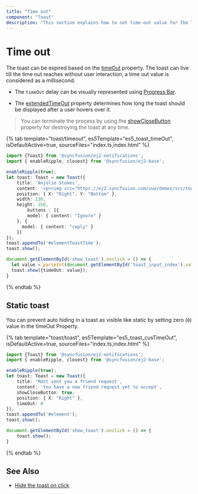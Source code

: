 ```yaml
---
title: "Time out"
component: "Toast"
description: "This section explains how to set time-out value for the Toast component, which is used to display toast till the time-out reaches without user interaction."
---
```


# Time out

The toast can be expired based on the [timeOut](../api/toast/#timeout) property. The toast can live till the time out reaches without user interaction, a time out value is considered as a millisecond.

* The `timeOut` delay can be visually represented using [Progress Bar](./config/#progress-bar).

* The [extendedTimeOut](../api/toast/#extendedtimeout) property determines how long the toast should be displayed after a user hovers over it.

> You can terminate the process by using the [showCloseButton](../api/toast/#showclosebutton) property for destroying the toast at any time.

{% tab template="toast/timeout", es5Template="es5_toast_timeOut", isDefaultActive=true, sourceFiles="index.ts,index.html"  %}

```typescript
import {Toast} from '@syncfusion/ej2-notifications';
import { enableRipple, closest} from '@syncfusion/ej2-base';

enableRipple(true);
let toast: Toast = new Toast({
    title: 'Anjolie Stokes',
    content: '<p><img src="https://ej2.syncfusion.com/vue/demos/src/toast/resource/laura.png"></p>',
    position: { X: "Right", Y: "Bottom" },
    width: 230,
    height: 250,
        buttons : [{
        model: { content: "Ignore" }
    }, {
      model: { content: "reply" }
    }]
});
toast.appendTo('#elementToastTime');
toast.show();

document.getElementById('show_toast').onclick = () => {
  let value = parseInt(document.getElementById('toast_input_index').value)
  toast.show({timeOut: value});
}

```

{% endtab %}

## Static toast

You can prevent auto hiding in a toast as visible like static by setting zero (`0`) value in the timeOut Property.

{% tab template="toast/toast", es5Template="es5_toast_cusTimeOut", isDefaultActive=true, sourceFiles="index.ts,index.html"  %}

```typescript
import {Toast} from '@syncfusion/ej2-notifications';
import { enableRipple, closest} from '@syncfusion/ej2-base';

enableRipple(true);
let toast: Toast = new Toast({
    title: 'Matt sent you a friend request',
    content: 'You have a new friend request yet to accept',
    showCloseButton: true,
    position: { X: "Right" },
    timeOut: 0
});
toast.appendTo('#element');
toast.show();

document.getElementById('show_toast').onclick = () => {
    toast.show();
}

```

{% endtab %}

## See Also

* [Hide the toast on click](./how-to/close-the-toast-with-click-tap/)